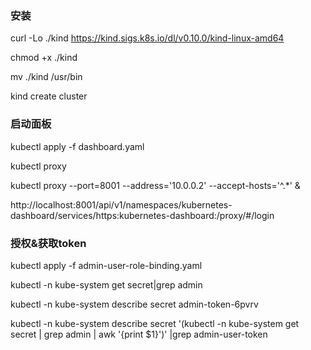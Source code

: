 
### 安装

curl -Lo ./kind https://kind.sigs.k8s.io/dl/v0.10.0/kind-linux-amd64

chmod +x ./kind

mv ./kind /usr/bin

kind create cluster



### 启动面板

kubectl apply -f dashboard.yaml

kubectl proxy

kubectl proxy  --port=8001 --address='10.0.0.2' --accept-hosts='^.*' &

http://localhost:8001/api/v1/namespaces/kubernetes-dashboard/services/https:kubernetes-dashboard:/proxy/#/login


### 授权&获取token

kubectl apply -f admin-user-role-binding.yaml

kubectl -n kube-system get secret|grep admin

kubectl -n kube-system describe secret admin-token-6pvrv 


kubectl -n kube-system describe secret '(kubectl -n kube-system get secret | grep admin | awk '{print $1}')' |grep admin-user-token

